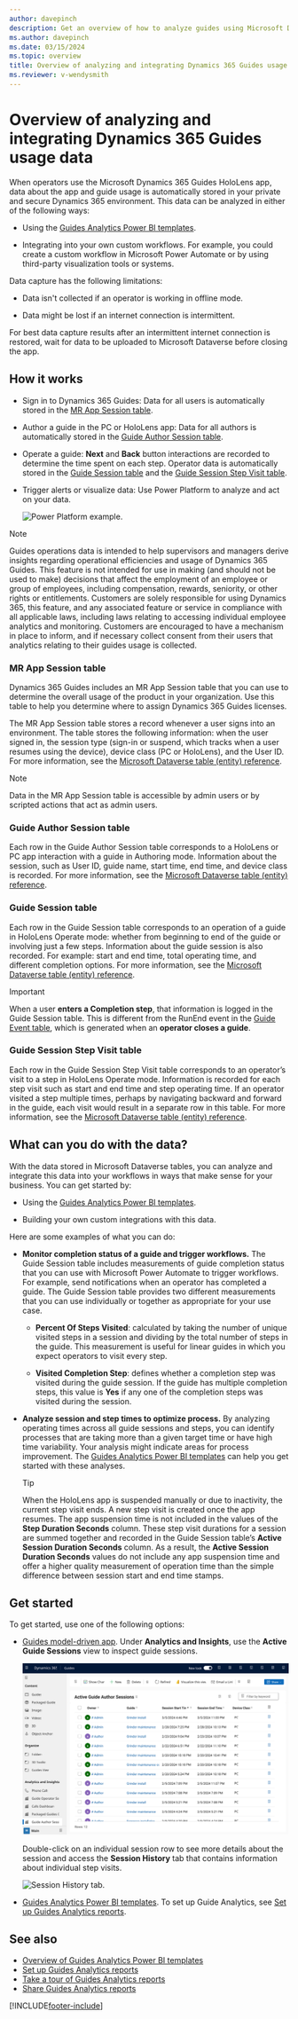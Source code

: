 ```yaml
---
author: davepinch
description: Get an overview of how to analyze guides using Microsoft Dynamics 365 Guides
ms.author: davepinch
ms.date: 03/15/2024
ms.topic: overview
title: Overview of analyzing and integrating Dynamics 365 Guides usage data
ms.reviewer: v-wendysmith
---
```


# Overview of analyzing and integrating Dynamics 365 Guides usage data

When operators use the Microsoft Dynamics 365 Guides HoloLens app, data about the app and guide usage is automatically stored in your private and secure Dynamics 365 environment. This data can be analyzed in either of the following ways:

- Using the [Guides Analytics Power BI templates](analytics-guide.md).

- Integrating into your own custom workflows. For example, you could create a custom workflow in Microsoft Power Automate or by using third-party visualization tools or systems.

Data capture has the following limitations:

- Data isn't collected if an operator is working in offline mode.

- Data might be lost if an internet connection is intermittent.

For best data capture results after an intermittent internet connection is restored, wait for data to be uploaded to Microsoft Dataverse before closing the app.

## How it works

- Sign in to Dynamics 365 Guides: Data for all users is automatically stored in the [MR App Session table](#mr-app-session-table).

- Author a guide in the PC or HoloLens app: Data for all authors is automatically stored in the [Guide Author Session table](#guide-author-session-table).

- Operate a guide: **Next** and **Back** button interactions are recorded to determine the time spent on each step. Operator data is automatically stored in the [Guide Session table](#guide-session-table) and the [Guide Session Step Visit table](#guide-session-step-visit-table).

- Trigger alerts or visualize data: Use Power Platform to analyze and act on your data.

  ![Power Platform example.](media/analytics-alerts-visualize-data-1.PNG "Power Platform example")

> [!NOTE]
> Guides operations data is intended to help supervisors and managers derive insights regarding operational efficiencies and usage of Dynamics 365 Guides. This feature is not intended for use in making (and should not be used to make) decisions that affect the employment of an employee or group of employees, including compensation, rewards, seniority, or other rights or entitlements. Customers are solely responsible for using Dynamics 365, this feature, and any associated feature or service in compliance with all applicable laws, including laws relating to accessing individual employee analytics and monitoring. Customers are encouraged to have a mechanism in place to inform, and if necessary collect consent from their users that analytics relating to their guides usage is collected.

### MR App Session table

Dynamics 365 Guides includes an MR App Session table that you can use to determine the overall usage of the product in your organization. Use this table to help you determine where to assign Dynamics 365 Guides licenses.

The MR App Session table stores a record whenever a user signs into an environment. The table stores the following information: when the user signed in, the session type (sign-in or suspend, which tracks when a user resumes using the device), device class (PC or HoloLens), and the User ID. For more information, see the [Microsoft Dataverse table (entity) reference](developer-entity-reference.md).

> [!NOTE]
> Data in the MR App Session table is accessible by admin users or by scripted actions that act as admin users.

### Guide Author Session table

Each row in the Guide Author Session table corresponds to a HoloLens or PC app interaction with a guide in Authoring mode. Information about the session, such as User ID, guide name, start time, end time, and device class is recorded. For more information, see the [Microsoft Dataverse table (entity) reference](developer-entity-reference.md).

### Guide Session table

Each row in the Guide Session table corresponds to an operation of a guide in HoloLens Operate mode: whether from beginning to end of the guide or involving just a few steps. Information about the guide session is also recorded. For example: start and end time, total operating time, and different completion options. For more information, see the [Microsoft Dataverse table (entity) reference](developer-entity-reference.md).

> [!IMPORTANT]
> When a user **enters a Completion step**, that information is logged in the Guide Session table. This is different from the RunEnd event in the [Guide Event table](developer-entity-reference.md#dynamics-365-guides-tables), which is generated when an **operator closes a guide**.

### Guide Session Step Visit table

Each row in the Guide Session Step Visit table corresponds to an operator’s visit to a step in HoloLens Operate mode. Information is recorded for each step visit such as start and end time and step operating time. If an operator visited a step multiple times, perhaps by navigating backward and forward in the guide, each visit would result in a separate row in this table. For more information, see the [Microsoft Dataverse table (entity) reference](developer-entity-reference.md).

## What can you do with the data?

With the data stored in Microsoft Dataverse tables, you can analyze and integrate this data into your workflows in ways that make sense for your business. You can get started by:

- Using the [Guides Analytics Power BI templates](analytics-guide.md).

- Building your own custom integrations with this data.

Here are some examples of what you can do:

- **Monitor completion status of a guide and trigger workflows.** The Guide Session table includes measurements of guide completion status that you can use with Microsoft Power Automate to trigger workflows. For example, send notifications when an operator has completed a guide. The Guide Session table provides two different measurements that you can use individually or together as appropriate for your use case.

  - **Percent Of Steps Visited**: calculated by taking the number of unique visited steps in a session and dividing by the total number of steps in the guide. This measurement is useful for linear guides in which you expect operators to visit every step.

  - **Visited Completion Step**: defines whether a completion step was visited during the guide session. If the guide has multiple completion steps, this value is **Yes** if any one of the completion steps was visited during the session.  

- **Analyze session and step times to optimize process.** By analyzing operating times across all guide sessions and steps, you can identify processes that are taking more than a given target time or have high time variability. Your analysis might indicate areas for process improvement. The [Guides Analytics Power BI templates](analytics-guide.md) can help you get started with these analyses.

   > [!TIP]
   > When the HoloLens app is suspended manually or due to inactivity, the current step visit ends. A new step visit is created once the app resumes. The app suspension time is not included in the values of the **Step Duration Seconds** column. These step visit durations for a session are summed together and recorded in the Guide Session table’s **Active Session Duration Seconds** column. As a result, the **Active Session Duration Seconds** values do not include any app suspension time and offer a higher quality measurement of operation time than the simple difference between session start and end time stamps.

## Get started

To get started, use one of the following options:

- [Guides model-driven app](model-driven-app-overview.md). Under **Analytics and Insights**, use the **Active Guide Sessions** view to inspect guide sessions.

  ![Guide Sessions view.](media/analytics-data-stored-automatically-2.svg "Guide Sessions view")

  Double-click on an individual session row to see more details about the session and access the **Session History** tab that contains information about individual step visits.  

  ![Session History tab.](media/analytics-session-history-tab.PNG "Session History tab")

- [Guides Analytics Power BI templates](analytics-guide.md). To set up Guide Analytics, see [Set up Guides Analytics reports](analytics-ga-setup.md).  

## See also

- [Overview of Guides Analytics Power BI templates](analytics-guide.md)
- [Set up Guides Analytics reports](analytics-ga-setup.md)
- [Take a tour of Guides Analytics reports](analytics-ga-reports.md)
- [Share Guides Analytics reports](analytics-ga-share-reports.md)


[!INCLUDE[footer-include](../includes/footer-banner.md)]

